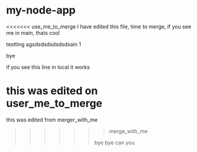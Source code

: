 # my-node-app

<<<<<<< use_me_to_merge
I have edited this file, time to merge, if you see me in main, thats cool

testting agsdsdsdsdsdsdsain 1

bye

if you see this line in local it works


this was edited on user_me_to_merge
=======
this was edited from merger_with_me
>>>>>>> merge_with_me
>>>>>>
>>>>>>bye bye
>>>>>>can you
